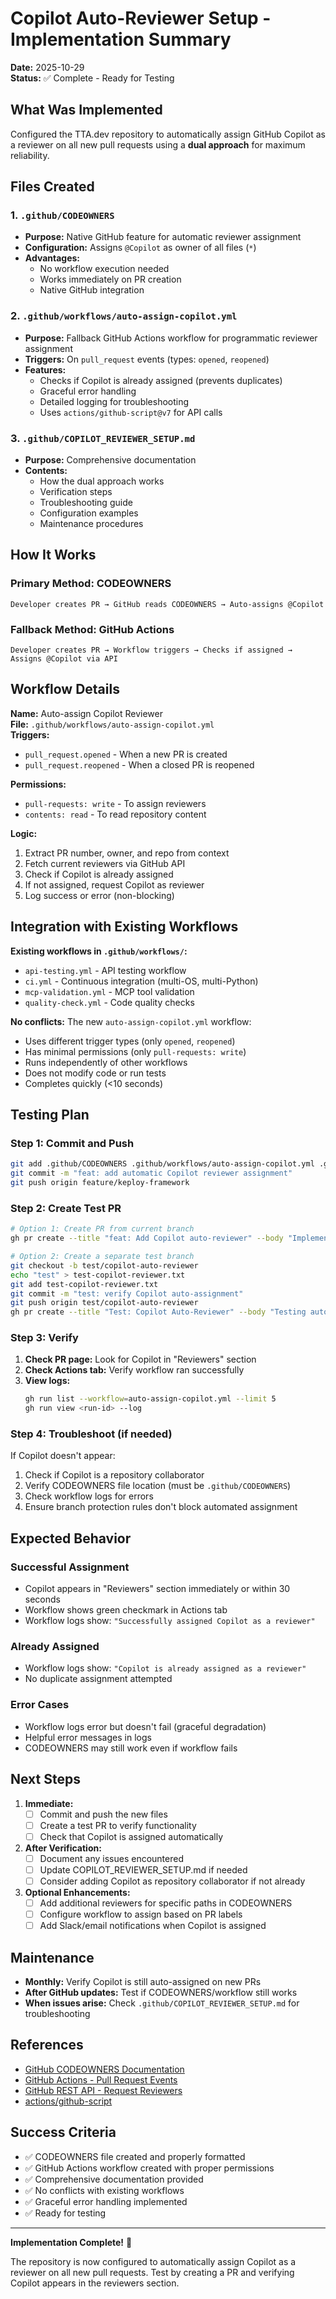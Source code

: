 # Copilot Auto-Reviewer Setup - Implementation Summary

**Date:** 2025-10-29  
**Status:** ✅ Complete - Ready for Testing

## What Was Implemented

Configured the TTA.dev repository to automatically assign GitHub Copilot as a reviewer on all new pull requests using a **dual approach** for maximum reliability.

## Files Created

### 1. `.github/CODEOWNERS`
- **Purpose:** Native GitHub feature for automatic reviewer assignment
- **Configuration:** Assigns `@Copilot` as owner of all files (`*`)
- **Advantages:** 
  - No workflow execution needed
  - Works immediately on PR creation
  - Native GitHub integration

### 2. `.github/workflows/auto-assign-copilot.yml`
- **Purpose:** Fallback GitHub Actions workflow for programmatic reviewer assignment
- **Triggers:** On `pull_request` events (types: `opened`, `reopened`)
- **Features:**
  - Checks if Copilot is already assigned (prevents duplicates)
  - Graceful error handling
  - Detailed logging for troubleshooting
  - Uses `actions/github-script@v7` for API calls

### 3. `.github/COPILOT_REVIEWER_SETUP.md`
- **Purpose:** Comprehensive documentation
- **Contents:**
  - How the dual approach works
  - Verification steps
  - Troubleshooting guide
  - Configuration examples
  - Maintenance procedures

## How It Works

### Primary Method: CODEOWNERS
```
Developer creates PR → GitHub reads CODEOWNERS → Auto-assigns @Copilot
```

### Fallback Method: GitHub Actions
```
Developer creates PR → Workflow triggers → Checks if assigned → Assigns @Copilot via API
```

## Workflow Details

**Name:** Auto-assign Copilot Reviewer  
**File:** `.github/workflows/auto-assign-copilot.yml`  
**Triggers:**
- `pull_request.opened` - When a new PR is created
- `pull_request.reopened` - When a closed PR is reopened

**Permissions:**
- `pull-requests: write` - To assign reviewers
- `contents: read` - To read repository content

**Logic:**
1. Extract PR number, owner, and repo from context
2. Fetch current reviewers via GitHub API
3. Check if Copilot is already assigned
4. If not assigned, request Copilot as reviewer
5. Log success or error (non-blocking)

## Integration with Existing Workflows

**Existing workflows in `.github/workflows/`:**
- `api-testing.yml` - API testing workflow
- `ci.yml` - Continuous integration (multi-OS, multi-Python)
- `mcp-validation.yml` - MCP tool validation
- `quality-check.yml` - Code quality checks

**No conflicts:** The new `auto-assign-copilot.yml` workflow:
- Uses different trigger types (only `opened`, `reopened`)
- Has minimal permissions (only `pull-requests: write`)
- Runs independently of other workflows
- Does not modify code or run tests
- Completes quickly (<10 seconds)

## Testing Plan

### Step 1: Commit and Push
```bash
git add .github/CODEOWNERS .github/workflows/auto-assign-copilot.yml .github/COPILOT_REVIEWER_SETUP.md
git commit -m "feat: add automatic Copilot reviewer assignment"
git push origin feature/keploy-framework
```

### Step 2: Create Test PR
```bash
# Option 1: Create PR from current branch
gh pr create --title "feat: Add Copilot auto-reviewer" --body "Implements automatic Copilot reviewer assignment using CODEOWNERS and GitHub Actions workflow"

# Option 2: Create a separate test branch
git checkout -b test/copilot-auto-reviewer
echo "test" > test-copilot-reviewer.txt
git add test-copilot-reviewer.txt
git commit -m "test: verify Copilot auto-assignment"
git push origin test/copilot-auto-reviewer
gh pr create --title "Test: Copilot Auto-Reviewer" --body "Testing automatic Copilot reviewer assignment"
```

### Step 3: Verify
1. **Check PR page:** Look for Copilot in "Reviewers" section
2. **Check Actions tab:** Verify workflow ran successfully
3. **View logs:**
   ```bash
   gh run list --workflow=auto-assign-copilot.yml --limit 5
   gh run view <run-id> --log
   ```

### Step 4: Troubleshoot (if needed)
If Copilot doesn't appear:
1. Check if Copilot is a repository collaborator
2. Verify CODEOWNERS file location (must be `.github/CODEOWNERS`)
3. Check workflow logs for errors
4. Ensure branch protection rules don't block automated assignment

## Expected Behavior

### Successful Assignment
- Copilot appears in "Reviewers" section immediately or within 30 seconds
- Workflow shows green checkmark in Actions tab
- Workflow logs show: `"Successfully assigned Copilot as a reviewer"`

### Already Assigned
- Workflow logs show: `"Copilot is already assigned as a reviewer"`
- No duplicate assignment attempted

### Error Cases
- Workflow logs error but doesn't fail (graceful degradation)
- Helpful error messages in logs
- CODEOWNERS may still work even if workflow fails

## Next Steps

1. **Immediate:**
   - [ ] Commit and push the new files
   - [ ] Create a test PR to verify functionality
   - [ ] Check that Copilot is assigned automatically

2. **After Verification:**
   - [ ] Document any issues encountered
   - [ ] Update COPILOT_REVIEWER_SETUP.md if needed
   - [ ] Consider adding Copilot as repository collaborator if not already

3. **Optional Enhancements:**
   - [ ] Add additional reviewers for specific paths in CODEOWNERS
   - [ ] Configure workflow to assign based on PR labels
   - [ ] Add Slack/email notifications when Copilot is assigned

## Maintenance

- **Monthly:** Verify Copilot is still auto-assigned on new PRs
- **After GitHub updates:** Test if CODEOWNERS/workflow still works
- **When issues arise:** Check `.github/COPILOT_REVIEWER_SETUP.md` for troubleshooting

## References

- [GitHub CODEOWNERS Documentation](https://docs.github.com/en/repositories/managing-your-repositorys-settings-and-features/customizing-your-repository/about-code-owners)
- [GitHub Actions - Pull Request Events](https://docs.github.com/en/actions/using-workflows/events-that-trigger-workflows#pull_request)
- [GitHub REST API - Request Reviewers](https://docs.github.com/en/rest/pulls/review-requests)
- [actions/github-script](https://github.com/actions/github-script)

## Success Criteria

- ✅ CODEOWNERS file created and properly formatted
- ✅ GitHub Actions workflow created with proper permissions
- ✅ Comprehensive documentation provided
- ✅ No conflicts with existing workflows
- ✅ Graceful error handling implemented
- ✅ Ready for testing

---

**Implementation Complete!** 🎉

The repository is now configured to automatically assign Copilot as a reviewer on all new pull requests. Test by creating a PR and verifying Copilot appears in the reviewers section.

